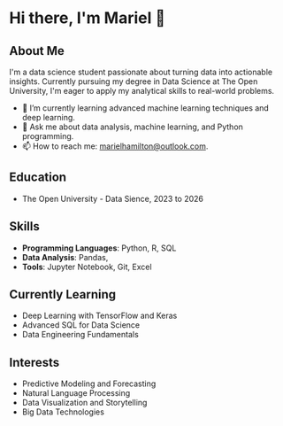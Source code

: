 # Hi there, I'm Mariel 👋

## About Me

I'm a data science student passionate about turning data into actionable insights. Currently pursuing my degree in Data Science at The Open University, 
I'm eager to apply my analytical skills to real-world problems.

- 🌱 I’m currently learning advanced machine learning techniques and deep learning.
- 💬 Ask me about data analysis, machine learning, and Python programming.
- 📫 How to reach me: marielhamilton@outlook.com.

## Education

- The Open University - Data Sience, 2023 to 2026

## Skills

- **Programming Languages**: Python, R, SQL
- **Data Analysis**: Pandas,
- **Tools**: Jupyter Notebook, Git, Excel


## Currently Learning

- Deep Learning with TensorFlow and Keras
- Advanced SQL for Data Science
- Data Engineering Fundamentals

## Interests

- Predictive Modeling and Forecasting
- Natural Language Processing
- Data Visualization and Storytelling
- Big Data Technologies

